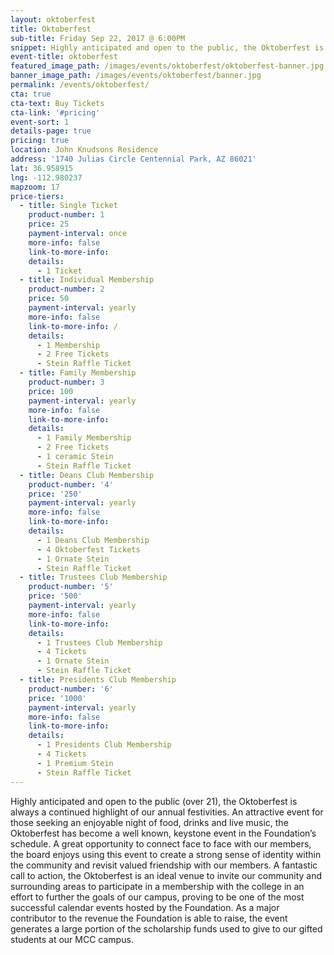 ```yaml
---
layout: oktoberfest
title: Oktoberfest
sub-title: Friday Sep 22, 2017 @ 6:00PM
snippet: Highly anticipated and open to the public, the Oktoberfest is always a continued highlight of our annual festivities. An attractive event for those seeking an enjoyable night of food, drinks and live music, the Oktoberfest has become a well known, keystone event in the Foundation’s schedule.
event-title: oktoberfest
featured_image_path: /images/events/oktoberfest/oktoberfest-banner.jpg
banner_image_path: /images/events/oktoberfest/banner.jpg
permalink: /events/oktoberfest/
cta: true
cta-text: Buy Tickets
cta-link: '#pricing'
event-sort: 1
details-page: true
pricing: true
location: John Knudsons Residence
address: '1740 Julias Circle Centennial Park, AZ 86021'
lat: 36.958915
lng: -112.980237
mapzoom: 17
price-tiers:
  - title: Single Ticket
    product-number: 1
    price: 25
    payment-interval: once
    more-info: false
    link-to-more-info:
    details:
      - 1 Ticket
  - title: Individual Membership
    product-number: 2
    price: 50
    payment-interval: yearly
    more-info: false
    link-to-more-info: /
    details:
      - 1 Membership
      - 2 Free Tickets
      - Stein Raffle Ticket
  - title: Family Membership
    product-number: 3
    price: 100
    payment-interval: yearly
    more-info: false
    link-to-more-info:
    details:
      - 1 Family Membership
      - 2 Free Tickets
      - 1 ceramic Stein
      - Stein Raffle Ticket
  - title: Deans Club Membership
    product-number: '4'
    price: '250'
    payment-interval: yearly
    more-info: false
    link-to-more-info:
    details:
      - 1 Deans Club Membership
      - 4 Oktoberfest Tickets
      - 1 Ornate Stein
      - Stein Raffle Ticket
  - title: Trustees Club Membership
    product-number: '5'
    price: '500'
    payment-interval: yearly
    more-info: false
    link-to-more-info:
    details:
      - 1 Trustees Club Membership
      - 4 Tickets
      - 1 Ornate Stein
      - Stein Raffle Ticket
  - title: Presidents Club Membership
    product-number: '6'
    price: '1000'
    payment-interval: yearly
    more-info: false
    link-to-more-info:
    details:
      - 1 Presidents Club Membership
      - 4 Tickets
      - 1 Premium Stein
      - Stein Raffle Ticket
---
```



Highly anticipated and open to the public (over 21), the Oktoberfest is always a continued highlight of our annual festivities. An attractive event for those seeking an enjoyable night of food, drinks and live music, the Oktoberfest has become a  well known, keystone event in the Foundation’s schedule. <!--more--> A great opportunity to connect face to face with our members, the board enjoys using this event to create a strong sense of identity within the community and revisit valued friendship with our members. A fantastic call to action, the Oktoberfest is an ideal venue to invite our community and surrounding areas to participate in a membership with the college in an effort to further the goals of our campus, proving to be one of the most successful calendar events hosted by the Foundation. As a major contributor to the revenue the Foundation is able to raise, the event generates a large portion of the scholarship funds used to give to our gifted students at our MCC campus.